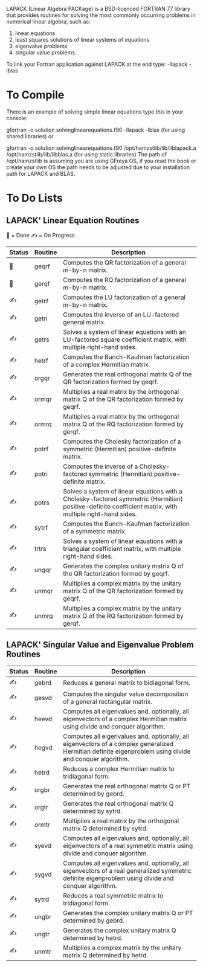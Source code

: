 LAPACK (Linear Algebra PACKage) is a BSD-licenced FORTRAN 77 library that provides routines for solving the most commonly occurring problems in numerical linear algebra, such as:
1. linear equations
2. least squares solutions of linear systems of equations
3. eigenvalue problems
4. singular value problems.

To link your Fortran application against LAPACK at the end type: -llapack -lblas

# To Compile
There is an example of solving simple linear equations type this in your console:

gfortran -o solution solvinglinearequations.f90 -llapack -lblas
(for using shared libraries)
or

gfortran -o solution solvinglinearequations.f90 /opt/hamzstlib/lib/liblapack.a /opt/hamzstlib/lib/libblas.a
(for using static libraries)
The path of /opt/hamzstlib is assuming you are using GFreya OS, if you read the book or create your own OS the path needs to be adjusted due to your installation path for LAPACK and BLAS.

# To Do Lists
## LAPACK' Linear Equation Routines
:sunflower: = Done
:writing_hand: = On Progress

| Status  | Routine |Description |
| ------------- | ------------- | -------------|
|:sunflower:| geqrf | Computes the QR factorization of a general m-by-n matrix. |
|:sunflower:| gerqf | Computes the RQ factorization of a general m-by-n matrix. |
|:writing_hand:| getrf | Computes the LU factorization of a general m-by-n matrix. |
|:writing_hand:|	getri  |	Computes the inverse of an LU-factored general matrix.
|:writing_hand:|	getrs  |	Solves a system of linear equations with an LU-factored square coefficient matrix, with multiple right-hand sides.
|:writing_hand:|	hetrf  |	Computes the Bunch-Kaufman factorization of a complex Hermitian matrix.
|:writing_hand:|	orgqr  |	Generates the real orthogonal matrix Q of the QR factorization formed by geqrf.
|:writing_hand:|	ormqr  |	Multiplies a real matrix by the orthogonal matrix Q of the QR factorization formed by geqrf.
|:writing_hand:|	ormrq  |  Multiplies a real matrix by the orthogonal matrix Q of the RQ factorization formed by gerqf.
|:writing_hand:| 	potrf  |	Computes the Cholesky factorization of a symmetric (Hermitian) positive-definite matrix.
|:writing_hand:| 	potri  |	Computes the inverse of a Cholesky-factored symmetric (Hermitian) positive-definite matrix.
|:writing_hand:|	potrs  |	Solves a system of linear equations with a Cholesky-factored symmetric (Hermitian) positive-definite coefficient matrix, with multiple right-hand sides.
|:writing_hand:|	sytrf  |	Computes the Bunch-Kaufman factorization of a symmetric matrix.
|:writing_hand:|	trtrs  |	Solves a system of linear equations with a triangular coefficient matrix, with multiple right-hand sides.
|:writing_hand:|	ungqr  |	Generates the complex unitary matrix Q of the QR factorization formed by geqrf.
|:writing_hand:|	unmqr  |	Multiplies a complex matrix by the unitary matrix Q of the QR factorization formed by geqrf.
|:writing_hand:|	unmrq  | Multiplies a complex matrix by the unitary matrix Q of the RQ factorization formed by gerqf.

## LAPACK' Singular Value and Eigenvalue Problem Routines
| Status  | Routine |Description |
| ------------- | ------------- | -------------|
|:writing_hand:| 	gebrd |	Reduces a general matrix to bidiagonal form.
|:writing_hand:| 	gesvd |	Computes the singular value decomposition of a general rectangular matrix.
|:writing_hand:| 	heevd |	Computes all eigenvalues and, optionally, all eigenvectors of a complex Hermitian matrix using divide and conquer algorithm.
|:writing_hand:| 	hegvd |	Computes all eigenvalues and, optionally, all eigenvectors of a complex generalized Hermitian definite eigenproblem using divide and conquer algorithm.
|:writing_hand:|	hetrd |	Reduces a complex Hermitian matrix to tridiagonal form.
|:writing_hand:|	orgbr |	Generates the real orthogonal matrix Q or PT determined by gebrd.
|:writing_hand:|	orgtr |	Generates the real orthogonal matrix Q determined by sytrd.
|:writing_hand:|	ormtr |	Multiplies a real matrix by the orthogonal matrix Q determined by sytrd.
|:writing_hand:|	syevd |	Computes all eigenvalues and, optionally, all eigenvectors of a real symmetric matrix using divide and conquer algorithm.
|:writing_hand:|	sygvd |	Computes all eigenvalues and, optionally, all eigenvectors of a real generalized symmetric definite eigenproblem using divide and conquer algorithm.
|:writing_hand:|	sytrd |	Reduces a real symmetric matrix to tridiagonal form.
|:writing_hand:|	ungbr |	Generates the complex unitary matrix Q or PT determined by gebrd.
|:writing_hand:|	ungtr |	Generates the complex unitary matrix Q determined by hetrd.
|:writing_hand:|	unmtr |	Multiplies a complex matrix by the unitary matrix Q determined by hetrd.
